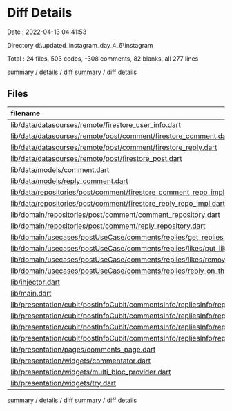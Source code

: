 # Diff Details

Date : 2022-04-13 04:41:53

Directory d:\updated_instagram_day_4_6\instagram

Total : 24 files,  503 codes, -308 comments, 82 blanks, all 277 lines

[summary](results.md) / [details](details.md) / [diff summary](diff.md) / diff details

## Files
| filename | language | code | comment | blank | total |
| :--- | :--- | ---: | ---: | ---: | ---: |
| [lib/data/datasourses/remote/firestore_user_info.dart](/lib/data/datasourses/remote/user/firestore_user_info.dart) | Dart | -6 | 0 | -1 | -7 |
| [lib/data/datasourses/remote/post/comment/firestore_comment.dart](/lib/data/datasourses/remote/post/comment/firestore_comment.dart) | Dart | 18 | 0 | 4 | 22 |
| [lib/data/datasourses/remote/post/comment/firestore_reply.dart](/lib/data/datasourses/remote/post/comment/firestore_reply.dart) | Dart | 44 | -112 | 9 | -59 |
| [lib/data/datasourses/remote/post/firestore_post.dart](/lib/data/datasourses/remote/post/firestore_post.dart) | Dart | 0 | 0 | 1 | 1 |
| [lib/data/models/comment.dart](/lib/data/models/comment.dart) | Dart | 23 | 43 | 9 | 75 |
| [lib/data/models/reply_comment.dart](/lib/data/models/reply_comment.dart) | Dart | 0 | 8 | 0 | 8 |
| [lib/data/repositories/post/comment/firestore_comment_repo_impl.dart](/lib/data/repositories/post/comment/firestore_comment_repo_impl.dart) | Dart | -1 | 0 | 2 | 1 |
| [lib/data/repositories/post/comment/firestore_reply_repo_impl.dart](/lib/data/repositories/post/comment/firestore_reply_repo_impl.dart) | Dart | 46 | -76 | 5 | -25 |
| [lib/domain/repositories/post/comment/comment_repository.dart](/lib/domain/repositories/post/comment/comment_repository.dart) | Dart | -1 | 0 | 0 | -1 |
| [lib/domain/repositories/post/comment/reply_repository.dart](/lib/domain/repositories/post/comment/reply_repository.dart) | Dart | 7 | -16 | 0 | -9 |
| [lib/domain/usecases/postUseCase/comments/replies/get_replies_of_this_comment.dart](/lib/domain/use_cases/post/comments/replies/get_replies_of_this_comment.dart) | Dart | 14 | -22 | 3 | -5 |
| [lib/domain/usecases/postUseCase/comments/replies/likes/put_like_on_this_reply.dart](/lib/domain/use_cases/post/comments/replies/likes/put_like_on_this_reply.dart) | Dart | 13 | -22 | 3 | -6 |
| [lib/domain/usecases/postUseCase/comments/replies/likes/remove_like_on_this_reply.dart](/lib/domain/use_cases/post/comments/replies/likes/remove_like_on_this_reply.dart) | Dart | 13 | -22 | 3 | -6 |
| [lib/domain/usecases/postUseCase/comments/replies/reply_on_this_comment.dart](/lib/domain/use_cases/post/comments/replies/reply_on_this_comment.dart) | Dart | 12 | -20 | 3 | -5 |
| [lib/injector.dart](/lib/core/utility/injector.dart) | Dart | 14 | -15 | 4 | 3 |
| [lib/main.dart](/lib/main.dart) | Dart | 0 | -10 | 0 | -10 |
| [lib/presentation/cubit/postInfoCubit/commentsInfo/repliesInfo/replyLikes/reply_likes_cubit.dart](/lib/presentation/cubit/postInfoCubit/commentsInfo/cubit/repliesInfo/replyLikes/reply_likes_cubit.dart) | Dart | 36 | -56 | 7 | -13 |
| [lib/presentation/cubit/postInfoCubit/commentsInfo/repliesInfo/replyLikes/reply_likes_state.dart](/lib/presentation/cubit/postInfoCubit/commentsInfo/cubit/repliesInfo/replyLikes/reply_likes_state.dart) | Dart | 13 | -19 | 6 | 0 |
| [lib/presentation/cubit/postInfoCubit/commentsInfo/repliesInfo/reply_info_cubit.dart](/lib/presentation/cubit/postInfoCubit/commentsInfo/cubit/repliesInfo/reply_info_cubit.dart) | Dart | 39 | -50 | 6 | -5 |
| [lib/presentation/cubit/postInfoCubit/commentsInfo/repliesInfo/reply_info_state.dart](/lib/presentation/cubit/postInfoCubit/commentsInfo/cubit/repliesInfo/reply_info_state.dart) | Dart | 16 | -23 | 7 | 0 |
| [lib/presentation/pages/comments_page.dart](/lib/presentation/pages/comments/comments_page.dart) | Dart | 76 | -18 | 4 | 62 |
| [lib/presentation/widgets/commentator.dart](/lib/presentation/widgets/belong_to/comments_w/commentator.dart) | Dart | 121 | 76 | 4 | 201 |
| [lib/presentation/widgets/multi_bloc_provider.dart](/lib/presentation/widgets/multi_bloc_provider.dart) | Dart | 6 | -6 | 1 | 1 |
| [lib/presentation/widgets/try.dart](/lib/presentation/widgets/story_page.dart) | Dart | 0 | 52 | 2 | 54 |

[summary](results.md) / [details](details.md) / [diff summary](diff.md) / diff details